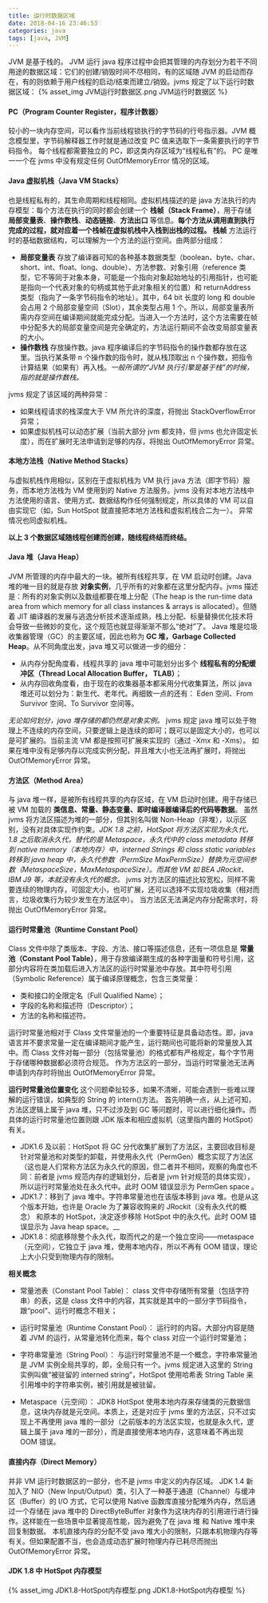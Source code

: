 ```yaml
---
title: 运行时数据区域
date: 2018-04-16 23:46:53
categories: java
tags: [java, JVM]
---
```

JVM 是基于栈的。
JVM 运行 java 程序过程中会把其管理的内存划分为若干不同用途的数据区域：它们的创建/销毁时间不尽相同，有的区域随 JVM 的启动而存在，有的则依赖于用户线程的启动/结束而建立/销毁。jvms 规定了以下运行时数据区域：
{% asset_img JVM运行时数据区.png JVM运行时数据区 %}

#### PC（Program Counter Register，程序计数器）
较小的一块内存空间，可以看作当前线程锁执行的字节码的行号指示器。JVM 概念模型里，字节码解释器工作时就是通过改变 PC 值来选取下一条需要执行的字节码指令。
每个线程都需要独立的 PC，即这类内存区域为“线程私有”的。
PC 是唯一一个在 jvms 中没有规定任何 OutOfMemoryError 情况的区域。

#### Java 虚拟机栈（Java VM Stacks）
也是线程私有的，其生命周期和线程相同。虚拟机栈描述的是 java 方法执行的内存模型：每个方法在执行的同时都会创建一个 **栈帧（Stack Frame）**，用于存储 **局部变量表**、**操作数栈**、**动态链接**、**方法出口** 等信息。**每个方法从调用直到执行完成的过程，就对应着一个栈帧在虚拟机栈中入栈到出栈的过程。**
**栈帧**
方法运行时的基础数据结构，可以理解为一个方法的运行空间。由两部分组成：
* **局部变量表** 存放了编译器可知的各种基本数据类型（boolean、byte、char、short、int、float、long、double）、方法参数、对象引用（reference 类型，它不等同于对象本身，可能是一个指向对象起始地址的引用指针，也可能是指向一个代表对象的句柄或其他于此对象相关的位置）和 returnAddress 类型（指向了一条字节码指令的地址）。其中，64 bit 长度的 long 和 double 会占用 2 个局部变量空间（Slot），其余类型占用 1 个。所以，局部变量表所需内存空间在编译期间就能完成分配。当进入一个方法时，这个方法需要在帧中分配多大的局部变量空间是完全确定的，方法运行期间不会改变局部变量表的大小。
* **操作数栈** 存放操作数。java 程序编译后的字节码指令的操作数都存放在这里。当执行某条带 n 个操作数的指令时，就从栈顶取出 n 个操作数，把指令计算结果（如果有）再入栈。_一般所谓的“JVM 执行引擎是基于栈”的时候，指的就是操作数栈。_

jvms 规定了该区域的两种异常：
* 如果线程请求的栈深度大于 VM 所允许的深度，将抛出 StackOverflowError 异常；
* 如果虚拟机栈可以动态扩展（当前大部分 jvm 都支持，但 jvms 也允许固定长度），而在扩展时无法申请到足够的内存，将抛出 OutOfMemoryError 异常。

#### 本地方法栈（Native Method Stacks）
与虚拟机栈作用相似，区别在于虚拟机栈为 VM 执行 java 方法（即字节码）服务，而本地方法栈为 VM 使用到的 Native 方法服务。jvms 没有对本地方法栈中方法使用的语言、使用方式、数据结构作任何强制规定，所以具体的 VM 可以自由实现它（如，Sun HotSpot 就直接把本地方法栈和虚拟机栈合二为一）。
异常情况也同虚拟机栈。

**以上 3 个数据区域随线程创建而创建，随线程终结而终结。**

#### Java 堆（Java Heap）
JVM 所管理的内存中最大的一块。被所有线程共享，在 VM 启动时创建。Java 堆的唯一目的就是存放 **对象实例**，几乎所有的对象都在这里分配内存。jvms 描述是：所有的对象实例以及数组都要在堆上分配（The heap is the run-time data area from which memory for all class instances & arrays is allocated）。但随着 JIT 编译器的发展与逃逸分析技术逐渐成熟，栈上分配、标量替换优化技术将会导致一些微妙的变化，这个规范也就显得渐渐不那么“绝对”了。
Java 堆是垃圾收集器管理（GC）的主要区域，因此也称为 **GC 堆，Garbage Collected Heap**。从不同角度出发，java 堆又可以做进一步的细分：
* 从内存分配角度看，线程共享的 java 堆中可能划分出多个 **线程私有的分配缓冲区（Thread Local Allocation Buffer， TLAB）**；
* 从内存回收角度看，由于现在的收集器基本都采用分代收集算法，所以 java 堆还可以划分为：新生代、老年代。再细致一点的还有： Eden 空间、From Survivor 空间、To Survivor 空间等。

_无论如何划分，java 堆存储的都仍然是对象实例。_
jvms 规定 java 堆可以处于物理上不连续的内存空间，只要逻辑上是连续的即可；既可以是固定大小的，也可以是可扩展的。当前主流 VM 都是按照可扩展来实现的（通过 -Xmx 和 -Xms）。
如果在堆中没有足够内存以完成实例分配，并且堆大小也无法再扩展时，将抛出 OutOfMemoryError 异常。

#### 方法区（Method Area）
与 java 堆一样，是被所有线程共享的内存区域，在 VM 启动时创建。用于存储已被 VM 加载的 **类信息、常量、静态变量、即时编译器编译后的代码等数据**。
虽然 jvms 将方法区描述为堆的一部分，但其别名叫做 Non-Heap（非堆），以示区别，没有对具体实现作约束。_JDK 1.8 之前，HotSpot 将方法区实现为永久代，1.8 之后取消永久代，替代的是 Metaspace，永久代中的 class metadata 转移到 native memory（本地内存）中，interned Strings 和 class static variables 转移到 java heap 中，永久代参数（PermSize MaxPermSize）替换为元空间参数（MetaspaceSize，MaxMetaspaceSize）。而其他 VM 如 BEA JRockit、IBM J9 等，本就没有永久代的概念。_
jvms 对方法区的描述比较宽松，同样不需要连续的物理内存，可固定大小，也可扩展，还可以选择不实现垃圾收集（相对而言，垃圾收集行为较少发生在方法区中）。
当方法区无法满足内存分配需求时，将抛出 OutOfMemoryError 异常。

#### 运行时常量池（Runtime Constant Pool）
Class 文件中除了类版本、字段、方法、接口等描述信息，还有一项信息是 **常量池（Constant Pool Table）**，用于存放编译期生成的各种字面量和符号引用，这部分内容将在类加载后进入方法区的运行时常量池中存放。其中符号引用（Symbolic Reference）属于编译原理概念，包含三类常量：
* 类和接口的全限定名（Full Qualified Name）；
* 字段的名称和描述符（Descriptor）；
* 方法的名称和描述符。

运行时常量池相对于 Class 文件常量池的一个重要特征是具备动态性。即，java 语言并不要求常量一定在编译期间才能产生，运行期间也可能将新的常量放入其中。而 Class 文件对每一部分（包括常量池）的格式都有严格规定，每个字节用于存储哪种数据都必须符合规范。
作为方法区的一部分，当运行时常量池无法再申请到内存时将抛出 OutOfMemoryError 异常。

**运行时常量池位置变化**
这个问题牵扯较多，如果不清晰，可能会遇到一些难以理解的运行错误，如典型的 String 的 intern()方法。
首先明确一点，从上述可知，方法区逻辑上属于 java 堆，只不过涉及到 GC 等问题时，可以进行细化操作。而具体的运行时常量池位置则跟 JDK 版本和相应虚拟机（这里指内置的 HotSpot）有关。
* JDK1.6 及以前：HotSpot 将 GC 分代收集扩展到了方法区，主要回收目标是针对常量池和对类型的卸载，并使用永久代（PermGen）概念实现了方法区（这也是人们常称方法区为永久代的原因，但二者并不相同，观察的角度也不同：前者是 jvms 规范内存的逻辑划分，后者是 jvm 针对规范的具体实现），所以运行时常量池处在永久代中。此时 OOM 错误显示为 PermGen space 。
* JDK1.7：移到了 java 堆中。字符串常量池也在该版本移到 java 堆。也是从这个版本开始，也许是 Oracle 为了兼容收购来的 JRockit（没有永久代的概念） 和原本的 HotSpot，决定逐步移除 HotSpot 中的永久代。此时 OOM 错误显示为 Java heap space。__
* JDK1.8：彻底移除整个永久代，取而代之的是一个独立空间——metaspace（元空间），它独立于 java 堆，使用本地内存，所以不再有 OOM 错误，理论上大小只受到物理内存的限制。

**相关概念**
* 常量池表（Constant Pool Table)：
class 文件中存储所有常量（包括字符串）的表，这是 class 文件中的内容，其实就是其中的一部分字节码指令，跟“pool”、运行时概念不相关；

* 运行时常量池（Runtime Constant Pool）：
运行时的内容。大部分内容是随着 JVM 的运行，从常量池转化而来，每个 class 对应一个运行时常量池；

* 字符串常量池（String Pool）：
与运行时常量池不是一个概念，字符串常量池是 JVM 实例全局共享的，即，全局只有一个。jvms 规定进入这里的 String 实例叫做“被驻留的 interned string”，HotSpot 使用哈希表 String Table 来引用堆中的字符串实例，被引用就是被驻留。

* Metaspace（元空间）：
JDK8 HotSpot 使用本地内存来存储类的元数据信息，这块内存就是元空间。本质上，还是对应于 jvms 里的方法区，只不过实现上不再使用 java 堆的一部分（之前版本的方法区实现，也就是永久代，逻辑上属于 java 堆的一部分），而是直接使用本地内存，这意味着不再出现 OOM 错误。

#### 直接内存（Direct Memory）
并非 VM 运行时数据区的一部分，也不是 jvms 中定义的内存区域。
JDK 1.4 新加入了 NIO（New Input/Output）类，引入了一种基于通道（Channel）与缓冲区（Buffer）的 I/O 方式，它可以使用 Native 函数库直接分配堆外内存，然后通过一个存储在 java 堆中的 DirectByteBuffer 对象作为这块内存的引用进行进行操作。这样能在一些场景中显著提高性能，因为避免了在 java 堆 和 Native 堆中来回复制数据。
本机直接内存的分配不受 java 堆大小的限制，只跟本机物理内存等有关。但如果配置不当，也会造成动态扩展时物理内存已耗尽而抛出 OutOfMemoryError 异常。

#### JDK 1.8 中 HotSpot 内存模型
{% asset_img JDK1.8-HotSpot内存模型.png JDK1.8-HotSpot内存模型 %}
